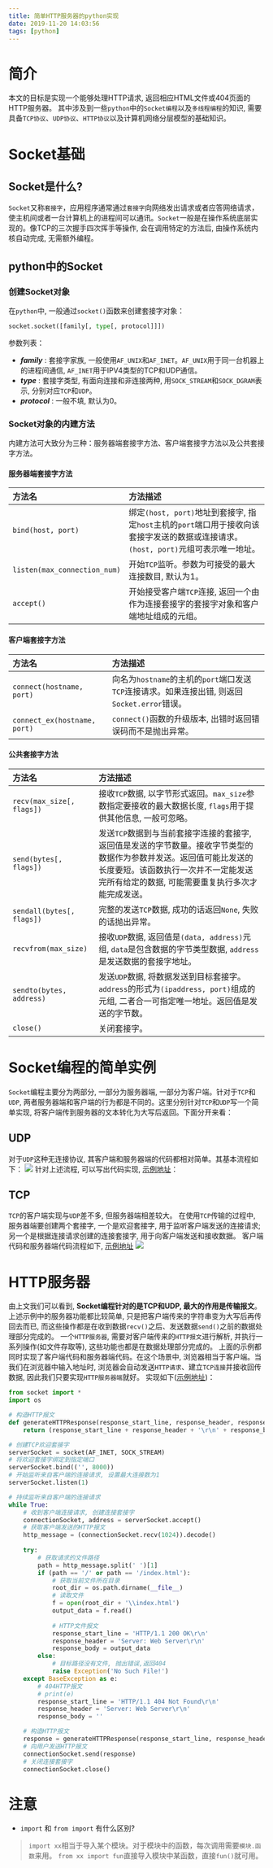 ```yaml
---
title: 简单HTTP服务器的python实现
date: 2019-11-20 14:03:56
tags: [python]
---
```

# 简介
本文的目标是实现一个能够处理HTTP请求, 返回相应HTML文件或404页面的HTTP服务器。
其中涉及到一些`python`中的`Socket编程`以及`多线程编程`的知识, 需要具备`TCP协议`、`UDP协议`、`HTTP协议`以及计算机网络分层模型的基础知识。

# Socket基础
## Socket是什么?
`Socket`又称`套接字`，应用程序通常通过`套接字`向网络发出请求或者应答网络请求，使主机间或者一台计算机上的进程间可以通讯。`Socket`一般是在操作系统底层实现的。像TCP的三次握手四次挥手等操作, 会在调用特定的方法后, 由操作系统内核自动完成, 无需额外编程。
## python中的Socket
### 创建Socket对象
在`python`中, 一般通过`socket()`函数来创建套接字对象：
```python
socket.socket([family[, type[, protocol]]])
```
参数列表：
* **_family_** : 套接字家族, 一般使用`AF_UNIX`和`AF_INET`。`AF_UNIX`用于同一台机器上的进程间通信, `AF_INET`用于IPV4类型的TCP和UDP通信。
* **_type_** : 套接字类型, 有面向连接和非连接两种, 用`SOCK_STREAM`和`SOCK_DGRAM`表示, 分别对应`TCP`和`UDP`。
* **_protocol_** : 一般不填, 默认为0。

### Socket对象的内建方法
内建方法可大致分为三种：服务器端套接字方法、客户端套接字方法以及公共套接字方法。
#### 服务器端套接字方法
方法名 | 方法描述
:- | :-
`bind(host, port)` | 绑定`(host, port)`地址到套接字, 指定`host`主机的`port`端口用于接收向该套接字发送的数据或连接请求。`(host, port)`元组可表示唯一地址。
`listen(max_connection_num)` | 开始`TCP`监听。参数为可接受的最大连接数目, 默认为1。
`accept()` | 开始接受客户端`TCP`连接, 返回一个由作为连接套接字的套接字对象和客户端地址组成的元组。

#### 客户端套接字方法
方法名 | 方法描述
:- | :-
`connect(hostname, port)` | 向名为`hostname`的主机的`port`端口发送`TCP`连接请求。如果连接出错, 则返回`Socket.error`错误。
`connect_ex(hostname, port)` | `connect()`函数的升级版本, 出错时返回错误码而不是抛出异常。

#### 公共套接字方法
方法名 | 方法描述
:- | :-
`recv(max_size[, flags])` | 接收`TCP`数据, 以字节形式返回。`max_size`参数指定要接收的最大数据长度, `flags`用于提供其他信息, 一般可忽略。
`send(bytes[, flags])` | 发送`TCP`数据到与当前套接字连接的套接字, 返回值是发送的字节数量。接收字节类型的数据作为参数并发送。返回值可能比发送的长度要短。该函数执行一次并不一定能发送完所有给定的数据, 可能需要重复执行多次才能完成发送。
`sendall(bytes[, flags])` | 完整的发送`TCP`数据, 成功的话返回`None`, 失败的话抛出异常。
`recvfrom(max_size)` | 接收`UDP`数据, 返回值是`(data, address)`元组, `data`是包含数据的字节类型数据, `address`是发送数据的套接字地址。
`sendto(bytes, address)` | 发送`UDP`数据, 将数据发送到目标套接字。`address`的形式为`(ipaddress, port)`组成的元组, 二者合一可指定唯一地址。返回值是发送的字节数。
`close()` | 关闭套接字。

# Socket编程的简单实例
`Socket`编程主要分为两部分, 一部分为服务器端, 一部分为客户端。针对于`TCP`和`UDP`, 两者服务器端和客户端的行为都是不同的。这里分别针对`TCP`和`UDP`写一个简单实现, 将客户端传到服务器的文本转化为大写后返回。下面分开来看：
## UDP
对于`UDP`这种无连接协议, 其客户端和服务器端的代码都相对简单。其基本流程如下：
![](/images/python-server/01.png)
针对上述流程, 可以写出代码实现, [示例地址](https://github.com/xdyushenli/Computer-Network-A-Top-Down-Approch/tree/master/UDP)：
## TCP
`TCP`的客户端实现与`UDP`差不多, 但服务器端相差较大。
在使用`TCP`传输的过程中, 服务器端要创建两个套接字, 一个是欢迎套接字, 用于监听客户端发送的连接请求; 另一个是根据连接请求创建的连接套接字, 用于向客户端发送和接收数据。
客户端代码和服务器端代码流程如下, [示例地址](https://github.com/xdyushenli/Computer-Network-A-Top-Down-Approch/tree/master/TCP)
![](/images/python-server/02.png)

# HTTP服务器
由上文我们可以看到, **Socket编程针对的是TCP和UDP, 最大的作用是传输报文**。上述示例中的服务器功能都比较简单, 只是把客户端传来的字符串变为大写后再传回去而已, 而这些操作都是在收到数据`recv()`之后、发送数据`send()`之前的数据处理部分完成的。
一个`HTTP服务器`, 需要对客户端传来的`HTTP报文`进行解析, 并执行一系列操作(如文件存取等), 这些功能也都是在数据处理部分完成的。
上面的示例都同时实现了客户端代码和服务器端代码。在这个场景中, 浏览器相当于客户端。当我们在浏览器中输入地址时, 浏览器会自动发送`HTTP请求`、建立`TCP连接`并接收回传数据, 因此我们只要实现`HTTP服务器端`就好。
实现如下([示例地址](https://github.com/xdyushenli/Computer-Network-A-Top-Down-Approch/tree/master/HTTP))：
```python
from socket import *
import os

# 构造HTTP报文
def generateHTTPResponse(response_start_line, response_header, response_body):
    return (response_start_line + response_header + '\r\n' + response_body).encode()

# 创建TCP欢迎套接字
serverSocket = socket(AF_INET, SOCK_STREAM)
# 将欢迎套接字绑定到指定端口
serverSocket.bind(('', 8000))
# 开始监听来自客户端的连接请求, 设置最大连接数为1
serverSocket.listen(1)

# 持续监听来自客户端的连接请求
while True:
    # 收到客户端连接请求, 创建连接套接字
    connectionSocket, address = serverSocket.accept()
    # 获取客户端发送的HTTP报文
    http_message = (connectionSocket.recv(1024)).decode()
    
    try:
        # 获取请求的文件路径
        path = http_message.split(' ')[1]
        if (path == '/' or path == '/index.html'):
            # 获取当前文件所在目录
            root_dir = os.path.dirname(__file__)
            # 读取文件
            f = open(root_dir + '\\index.html')
            output_data = f.read()
            
            # HTTP文件报文
            response_start_line = 'HTTP/1.1 200 OK\r\n'
            response_header = 'Server: Web Server\r\n'
            response_body = output_data
        else:
            # 目标路径没有文件, 抛出错误,返回404
            raise Exception('No Such File!')
    except BaseException as e:
        # 404HTTP报文
        # print(e)
        response_start_line = 'HTTP/1.1 404 Not Found\r\n'
        response_header = 'Server: Web Server\r\n'
        response_body = ''

    # 构造HTTP报文
    response = generateHTTPResponse(response_start_line, response_header, response_body)
    # 向用户发送HTTP报文
    connectionSocket.send(response)
    # 关闭连接套接字
    connectionSocket.close()
```

# 注意
* `import` 和 `from import` 有什么区别?
> `import xx`相当于导入某个模块。对于模块中的函数，每次调用需要`模块.函数`来用。
> `from xx import fun`直接导入模块中某函数，直接`fun()`就可用。

